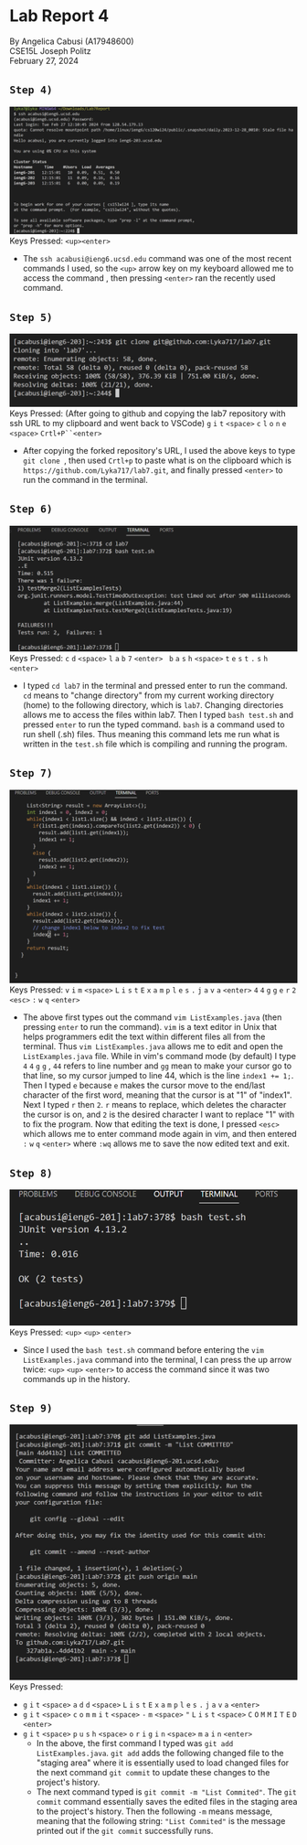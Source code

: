 # Lab Report 4
By Angelica Cabusi (A17948600)\
CSE15L Joseph Politz\
February 27, 2024
## `Step 4)`
![Image](L4_1.png)
Keys Pressed: `<up><enter>`
  - The `ssh acabusi@ieng6.ucsd.edu` command was one of the most recent commands I used, so the `<up>` arrow key on my keyboard allowed me to access the command , then pressing `<enter>` ran the recently used command.

## `Step 5)`
![Image](L4_2.png)
Keys Pressed: (After going to github and copying the lab7 repository with ssh URL to my clipboard and went back to VSCode) `g` `i` `t` `<space>` `c` `l` `o` `n` `e` `<space>` `Crtl+P``<enter>`
  - After copying the forked repository's URL, I used the above keys to type `git clone `, then used `Crtl+p` to paste what is on the clipboard which is `https://github.com/Lyka717/lab7.git`, and finally pressed `<enter>` to run the command in the terminal.

## `Step 6)`
![Image](L4_3.png)
Keys Pressed: `c` `d` `<space>` `l` `a` `b` `7` `<enter> ` `b` `a` `s` `h` `<space>` `t` `e` `s` `t` `.` `s` `h` `<enter>`
  - I typed `cd lab7` in the terminal and pressed enter to run the command. `cd` means to "change directory" from my current working directory (home) to the following directory, which is `lab7`. Changing directories allows me to access the files within lab7. Then I typed `bash test.sh` and pressed `enter` to run the typed command. `bash` is a command used to run shell (.sh) files. Thus meaning this command lets me run what is written in the `test.sh` file which is compiling and running the program.

## `Step 7)`
![Image](L4_4.png)
Keys Pressed: `v` `i` `m` `<space>` `L` `i` `s` `t` `E` `x` `a` `m` `p` `l` `e` `s` `.` `j` `a` `v` `a` `<enter>`  `4` `4` `g` `g` `e` `r` `2` `<esc>` `:` `w` `q` `<enter>`
  - The above first types out the command `vim ListExamples.java` (then pressing `enter` to run the command). `vim` is a text editor in Unix that helps programmers edit the text within different files all from the terminal. Thus `vim ListExamples.java` allows me to edit and open the `ListExamples.java` file. While in vim's command mode (by default) I type `4` `4` `g` `g` , `44` refers to line number and `gg` mean to make your cursor go to that line, so my cursor jumped to line 44, which is the line `index1 += 1;`. Then I typed `e` because `e` makes the cursor move to the end/last character of the first word, meaning that the cursor is at "1" of "index1". Next I typed `r` then `2`. `r` means to replace, which deletes the character the cursor is on, and `2` is the desired character I want to replace "1" with to fix the program. Now that editing the text is done, I pressed `<esc>` which allows me to enter command mode again in vim, and then entered `:` `w` `q` `<enter>` where `:wq` allows me to save the now edited text and exit.

## `Step 8)`
![Image](L4_5.png)
Keys Pressed: `<up>` `<up>` `<enter>`
  - Since I used the `bash test.sh` command before entering the `vim ListExamples.java` command into the terminal, I can press the up arrow twice: `<up>` `<up>` `<enter>` to access the command since it was two commands up in the history.

## `Step 9)`
![Image](L4_6.png)
Keys Pressed: 
* `g` `i` `t` `<space>` `a` `d` `d`  `<space>` `L` `i` `s` `t` `E` `x` `a` `m` `p` `l` `e` `s` `.` `j` `a`  `v` `a` `<enter>`
* `g` `i` `t` `<space>` `c` `o` `m` `m` `i` `t` `<space>` `-` `m` `<space>` `"` `L` `i` `s` `t` `<space>` `C` `O` `M` `M`  `I` `T` `E` `D` `<enter>`
* `g` `i` `t` `<space>` `p` `u` `s` `h` `<space>` `o` `r` `i` `g` `i` `n` `<space>` `m` `a` `i` `n` `<enter>` 
  - In the above, the first command I typed was `git add ListExamples.java`. `git add` adds the following changed file to the "staging area" where it is essentially used to load changed files for the next command `git commit` to update these changes to the project's history.
  - The next command typed is `git commit -m "List Commited"`. The `git commit` command essentially saves the edited files in the staging area to the project's history. Then the following `-m` means message, meaning that the following string: `"List Commited"` is the message printed out if the `git commit` successfully runs.
